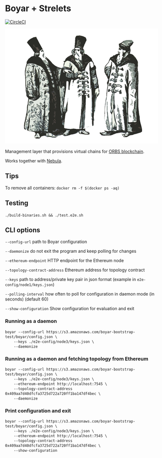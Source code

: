 # Boyar + Strelets

[![CircleCI](https://circleci.com/gh/orbs-network/boyarin/tree/master.svg?style=svg)](https://circleci.com/gh/orbs-network/boyarin/tree/master)

![Boyars, Russian 17th century administrators and warlords](boyars.jpg)

Management layer that provisions virtual chains for [ORBS blockchain](https://github.com/orbs-network/orbs-network-go/).

Works together with [Nebula](https://github.com/orbs-network/nebula).

## Tips

To remove all containers: `docker rm -f $(docker ps -aq)`

## Testing

`./build-binaries.sh && ./test.e2e.sh`

## CLI options

`--config-url` path to Boyar configuration

`--daemonize` do not exit the program and keep polling for changes

`--ethereum-endpoint` HTTP endpoint for the Ethereum node

`--topology-contract-address` Ethereum address for topology contract

`--keys` path to address/private key pair in json format (example in `e2e-config/node1/keys.json`)

`--polling-interval` how often to poll for configuration in daemon mode (in seconds) (default 60)

`--show-configuration` Show configuration for evaluation and exit

### Running as a daemon

    boyar --config-url https://s3.amazonaws.com/boyar-bootstrap-test/boyar/config.json \
        --keys ./e2e-config/node3/keys.json \
        --daemonize

### Running as a daemon and fetching topology from Ethereum

    boyar --config-url https://s3.amazonaws.com/boyar-bootstrap-test/boyar/config.json \
        --keys ./e2e-config/node3/keys.json \
        --ethereum-endpoint http://localhost:7545 \
        --topology-contract-address 0x409aa7d40dfcfa3725d722a720ff1ba147df4bec \
        --daemonize

### Print configuration and exit

    boyar --config-url https://s3.amazonaws.com/boyar-bootstrap-test/boyar/config.json \
        --keys ./e2e-config/node3/keys.json \
        --ethereum-endpoint http://localhost:7545 \
        --topology-contract-address 0x409aa7d40dfcfa3725d722a720ff1ba147df4bec \
        --show-configuration